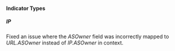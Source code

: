 #### Indicator Types

##### IP

Fixed an issue where the *ASOwner* field was incorrectly mapped to *URL.ASOwner* instead of *IP.ASOwner* in context.
